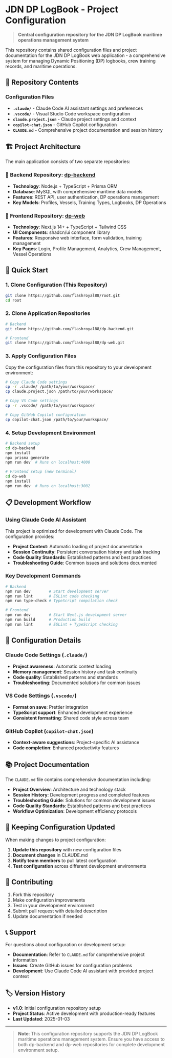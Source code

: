 # JDN DP LogBook - Project Configuration

> **Central configuration repository for the JDN DP LogBook maritime operations management system**

This repository contains shared configuration files and project documentation for the JDN DP LogBook web application - a comprehensive system for managing Dynamic Positioning (DP) logbooks, crew training records, and maritime operations.

## 📁 Repository Contents

### Configuration Files
- **`.claude/`** - Claude Code AI assistant settings and preferences
- **`.vscode/`** - Visual Studio Code workspace configuration
- **`claude.project.json`** - Claude project settings and context
- **`copilot-chat.json`** - GitHub Copilot configuration
- **`CLAUDE.md`** - Comprehensive project documentation and session history

## 🏗️ Project Architecture

The main application consists of two separate repositories:

### 🔧 Backend Repository: [dp-backend](https://github.com/flashroyal88/dp-backend)
- **Technology**: Node.js + TypeScript + Prisma ORM
- **Database**: MySQL with comprehensive maritime data models
- **Features**: REST API, user authentication, DP operations management
- **Key Models**: Profiles, Vessels, Training Types, Logbooks, DP Operations

### 🎨 Frontend Repository: [dp-web](https://github.com/flashroyal88/dp-web)  
- **Technology**: Next.js 14+ + TypeScript + Tailwind CSS
- **UI Components**: shadcn/ui component library
- **Features**: Responsive web interface, form validation, training management
- **Key Pages**: Login, Profile Management, Analytics, Crew Management, Vessel Operations

## 🚀 Quick Start

### 1. Clone Configuration (This Repository)
```bash
git clone https://github.com/flashroyal88/root.git
cd root
```

### 2. Clone Application Repositories
```bash
# Backend
git clone https://github.com/flashroyal88/dp-backend.git

# Frontend  
git clone https://github.com/flashroyal88/dp-web.git
```

### 3. Apply Configuration Files
Copy the configuration files from this repository to your development environment:

```bash
# Copy Claude Code settings
cp -r .claude/ /path/to/your/workspace/
cp claude.project.json /path/to/your/workspace/

# Copy VS Code settings
cp -r .vscode/ /path/to/your/workspace/

# Copy GitHub Copilot configuration
cp copilot-chat.json /path/to/your/workspace/
```

### 4. Setup Development Environment
```bash
# Backend setup
cd dp-backend
npm install
npx prisma generate
npm run dev  # Runs on localhost:4000

# Frontend setup (new terminal)
cd dp-web
npm install  
npm run dev  # Runs on localhost:3002
```

## 📋 Development Workflow

### Using Claude Code AI Assistant
This project is optimized for development with Claude Code. The configuration provides:

- **Project Context**: Automatic loading of project documentation
- **Session Continuity**: Persistent conversation history and task tracking
- **Code Quality Standards**: Established patterns and best practices
- **Troubleshooting Guide**: Common issues and solutions documented

### Key Development Commands
```bash
# Backend
npm run dev        # Start development server
npm run lint       # ESLint code checking
npm run type-check # TypeScript compilation check

# Frontend
npm run dev        # Start Next.js development server
npm run build      # Production build
npm run lint       # ESLint + TypeScript checking
```

## 🔧 Configuration Details

### Claude Code Settings (`.claude/`)
- **Project awareness**: Automatic context loading
- **Memory management**: Session history and task continuity  
- **Code quality**: Established patterns and standards
- **Troubleshooting**: Documented solutions for common issues

### VS Code Settings (`.vscode/`)
- **Format on save**: Prettier integration
- **TypeScript support**: Enhanced development experience
- **Consistent formatting**: Shared code style across team

### GitHub Copilot (`copilot-chat.json`)
- **Context-aware suggestions**: Project-specific AI assistance
- **Code completion**: Enhanced productivity features

## 📚 Project Documentation

The `CLAUDE.md` file contains comprehensive documentation including:

- **Project Overview**: Architecture and technology stack
- **Session History**: Development progress and completed features
- **Troubleshooting Guide**: Solutions for common development issues
- **Code Quality Standards**: Established patterns and best practices
- **Workflow Optimization**: Development efficiency protocols

## 🔄 Keeping Configuration Updated

When making changes to project configuration:

1. **Update this repository** with new configuration files
2. **Document changes** in CLAUDE.md
3. **Notify team members** to pull latest configuration
4. **Test configuration** across different development environments

## 🤝 Contributing

1. Fork this repository
2. Make configuration improvements
3. Test in your development environment
4. Submit pull request with detailed description
5. Update documentation if needed

## 📞 Support

For questions about configuration or development setup:

- **Documentation**: Refer to `CLAUDE.md` for comprehensive project information
- **Issues**: Create GitHub issues for configuration problems
- **Development**: Use Claude Code AI assistant with provided project context

## 🏷️ Version History

- **v1.0**: Initial configuration repository setup
- **Project Status**: Active development with production-ready features
- **Last Updated**: 2025-01-03

---

> **Note**: This configuration repository supports the JDN DP LogBook maritime operations management system. Ensure you have access to both dp-backend and dp-web repositories for complete development environment setup.